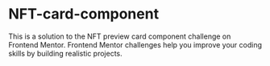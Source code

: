 # NFT-card-component
This is a solution to the NFT preview card component challenge on Frontend Mentor. Frontend Mentor challenges help you improve your coding skills by building realistic projects.
